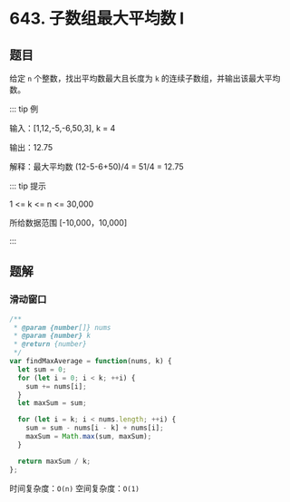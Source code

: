 # 643. 子数组最大平均数 I

## 题目

给定 `n` 个整数，找出平均数最大且长度为 `k` 的连续子数组，并输出该最大平均数。

::: tip 例

输入：[1,12,-5,-6,50,3], k = 4

输出：12.75

解释：最大平均数 (12-5-6+50)/4 = 51/4 = 12.75

::: tip 提示

1 <= k <= n <= 30,000

所给数据范围 [-10,000，10,000]

:::

## 题解

### 滑动窗口

```js
/**
 * @param {number[]} nums
 * @param {number} k
 * @return {number}
 */
var findMaxAverage = function(nums, k) {
  let sum = 0;
  for (let i = 0; i < k; ++i) {
    sum += nums[i];
  }
  let maxSum = sum;

  for (let i = k; i < nums.length; ++i) {
    sum = sum - nums[i - k] + nums[i];
    maxSum = Math.max(sum, maxSum);
  }

  return maxSum / k;
};
```

时间复杂度：`O(n)`
空间复杂度：`O(1)`
